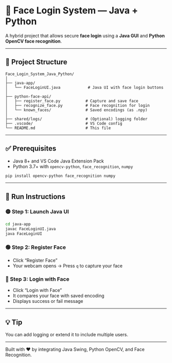 
# 🔐 Face Login System — Java + Python

A hybrid project that allows secure **face login** using a **Java GUI** and **Python OpenCV face recognition**.

---

## 📂 Project Structure

```
Face_Login_System_Java_Python/
│
├── java-app/
│   └── FaceLoginUI.java            # Java UI with face login buttons
│
├── python-face-api/
│   ├── register_face.py           # Capture and save face
│   ├── recognize_face.py          # Face recognition for login
│   └── known_faces/               # Saved encodings (as .npy)
│
├── shared/logs/                   # (Optional) logging folder
├── .vscode/                       # VS Code config
└── README.md                      # This file
```

---

## ✅ Prerequisites

- Java 8+ and VS Code Java Extension Pack
- Python 3.7+ with `opencv-python`, `face_recognition`, `numpy`
```bash
pip install opencv-python face_recognition numpy
```

---

## 🚀 Run Instructions

### 🟡 Step 1: Launch Java UI

```bash
cd java-app
javac FaceLoginUI.java
java FaceLoginUI
```

### 🟢 Step 2: Register Face

- Click “Register Face”
- Your webcam opens → Press `q` to capture your face

### 🔵 Step 3: Login with Face

- Click “Login with Face”
- It compares your face with saved encoding
- Displays success or fail message

---

## 💡 Tip

You can add logging or extend it to include multiple users.

---

Built with ❤️ by integrating Java Swing, Python OpenCV, and Face Recognition.
